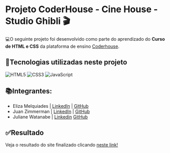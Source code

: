 # Projeto CoderHouse - Cine House - Studio Ghibli 🎬

💻O seguinte projeto foi desenvolvido como parte do aprendizado do **Curso de HTML e CSS** da plataforma de ensino [Coderhouse](https://www.coderhouse.com/br/).

## 🔧Tecnologias  utilizadas neste projeto

![HTML5](https://img.shields.io/badge/HTML5-000?style=for-the-badge&logo=html5) ![CSS3](https://img.shields.io/badge/CSS3-000?style=for-the-badge&logo=css3&logoColor=264CE4) ![JavaScript](https://img.shields.io/badge/JavaScript-000?style=for-the-badge&logo=javascript)

## 📚Integrantes:

* Eliza Melquiades | [LinkedIn](https://www.linkedin.com/in/elizamelquiades/) | [GitHub](https://github.com/elizamelq)
* Juan Zimmerman | [LinkedIn](https://www.linkedin.com/in/juan-zimmerman-6849b52aa/) | [GitHub](https://github.com/juan-zimmerman)
* Juliane Watanabe | [Linkedin](https://www.linkedin.com/in/juliane-watanabe-b-mendes-37833a263/) [GitHub](https://github.com/watanabejuliane)

## ✅Resultado

Veja o resultado do site finalizado clicando [neste link!](https://juan-zimmerman.github.io/cine_house/index.html)
